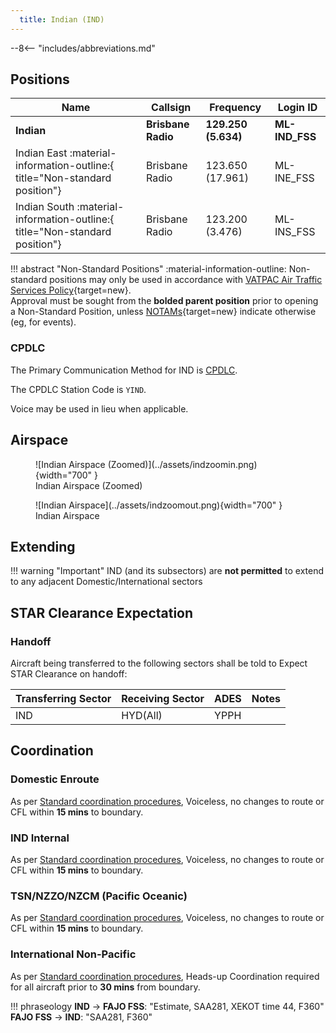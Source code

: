 ```yaml
---
  title: Indian (IND)
---
```


--8<-- "includes/abbreviations.md"
## Positions

| Name | Callsign | Frequency | Login ID |
| ---- | -------- | --------- | -------- |
| **Indian** | **Brisbane Radio** | **129.250 (5.634)** | **ML-IND_FSS** |
| <span class="indented">Indian East :material-information-outline:{ title="Non-standard position"} | Brisbane Radio | 123.650 (17.961) | ML-INE_FSS |
| <span class="indented">Indian South :material-information-outline:{ title="Non-standard position"} | Brisbane Radio | 123.200 (3.476) | ML-INS_FSS |

!!! abstract "Non-Standard Positions"
    :material-information-outline: Non-standard positions may only be used in accordance with [VATPAC Air Traffic Services Policy](https://vatpac.org/publications/policies){target=new}.  
    Approval must be sought from the **bolded parent position** prior to opening a Non-Standard Position, unless [NOTAMs](https://vatpac.org/publications/notam){target=new} indicate otherwise (eg, for events).

### CPDLC
The Primary Communication Method for IND is [CPDLC](../../../client/cpdlc).

The CPDLC Station Code is `YIND`.

Voice may be used in lieu when applicable.

## Airspace

<figure markdown>
![Indian Airspace (Zoomed)](../assets/indzoomin.png){width="700" }
  <figcaption>Indian Airspace (Zoomed)</figcaption>
</figure>

<figure markdown>
![Indian Airspace](../assets/indzoomout.png){width="700" }
  <figcaption>Indian Airspace</figcaption>
</figure>

## Extending
!!! warning "Important"
    IND (and its subsectors) are **not permitted** to extend to any adjacent Domestic/International sectors

## STAR Clearance Expectation
### Handoff
Aircraft being transferred to the following sectors shall be told to Expect STAR Clearance on handoff:

| Transferring Sector | Receiving Sector | ADES | Notes |
| ---- | -------- | --------- | --------- |
| IND | HYD(All) | YPPH | |

## Coordination
### Domestic Enroute
As per [Standard coordination procedures](../../../controller-skills/coordination/#pacific-units), Voiceless, no changes to route or CFL within **15 mins** to boundary.

### IND Internal
As per [Standard coordination procedures](../../../controller-skills/coordination/#pacific-units), Voiceless, no changes to route or CFL within **15 mins** to boundary.

### TSN/NZZO/NZCM (Pacific Oceanic)
As per [Standard coordination procedures](../../../controller-skills/coordination/#pacific-units), Voiceless, no changes to route or CFL within **15 mins** to boundary.

### International Non-Pacific
As per [Standard coordination procedures](../../../controller-skills/coordination/#other-units), Heads-up Coordination required for all aircraft prior to **30 mins** from boundary.

!!! phraseology
    <span class="coldline">**IND** -> **FAJO FSS**</span>: "Estimate, SAA281, XEKOT time 44, F360"  
    <span class="coldline">**FAJO FSS** -> **IND**</span>: "SAA281, F360"